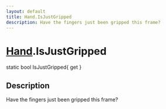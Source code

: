 ```yaml
---
layout: default
title: Hand.IsJustGripped
description: Have the fingers just been gripped this frame?
---
```

# [Hand]({{site.url}}/Pages/Reference/Hand.html).IsJustGripped

<div class='signature' markdown='1'>
static bool IsJustGripped{ get }
</div>

## Description
Have the fingers just been gripped this frame?

